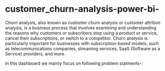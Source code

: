 # customer_churn-analysis-power-bi-

Churn analysis, also known as customer churn analysis or customer attrition analysis, is a business process that involves examining and understanding the reasons why customers or subscribers stop using a product or service, cancel their subscriptions, or switch to a competitor. Churn analysis is particularly important for businesses with subscription-based models, such as telecommunications companies, streaming services, SaaS (Software as a Service) providers, and more.

in this dashboard we mainly focus on following problem statments-:
